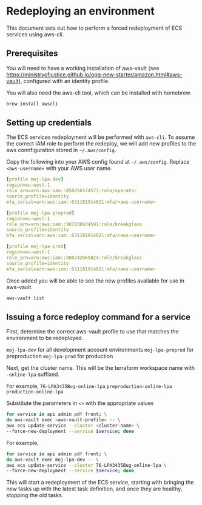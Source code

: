 # Redeploying an environment

This document sets out how to perform a forced redeployment of ECS services using aws-cli.

## Prerequisites

You will need to have a working installation of aws-vault (see <https://ministryofjustice.github.io/opg-new-starter/amazon.html#aws-vault>), configured with an identity profile.

You will also need the aws-cli tool, which can be installed with homebrew.

``` bash
brew install awscli
```

## Setting up credentials

The ECS services redeployment will be performed with `aws-cli`. To assume the correct IAM role to perform the redeploy, we will add new profiles to the aws connfiguration stored in `~/.aws/config`.

Copy the following into your AWS config found at `~/.aws/config`.
Replace `<aws-username>` with your AWS user name.

``` yaml
[profile moj-lpa-dev]
region=eu-west-1
role_arn=arn:aws:iam::050256574573:role/operator
source_profile=identity
mfa_serial=arn:aws:iam::631181914621:mfa/<aws-username>

[profile moj-lpa-preprod]
region=eu-west-1
role_arn=arn:aws:iam::987830934591:role/breakglass
source_profile=identity
mfa_serial=arn:aws:iam::631181914621:mfa/<aws-username>

[profile moj-lpa-prod]
region=eu-west-1
role_arn=arn:aws:iam::980242665824:role/breakglass
source_profile=identity
mfa_serial=arn:aws:iam::631181914621:mfa/<aws-username>
```

Once added you will be able to see the new profiles available for use in aws-vault.

``` bash
aws-vault list
```

## Issuing a force redeploy command for a service

First, determine the correct aws-vault profile to use that matches the environment to be redeployed.

`moj-lpa-dev` for all development account environments
`moj-lpa-preprod` for preproduction
`moj-lpa-prod` for production

Next, get the cluster name. This will be the terraform workspace name with `-online-lpa` suffixed.

For example,
`76-LPA3435Bug-online-lpa`
`preproduction-online-lpa`
`production-online-lpa`

Substitute the parameters in `<>` with the appropriate values

``` bash
for service in api admin pdf front; \
do aws-vault exec <aws-vault-profile> -- \
aws ecs update-service --cluster <cluster-name> \
--force-new-deployment --service $service; done
```

For example,

```bash
for service in api admin pdf front; \
do aws-vault exec moj-lpa-dev -- \
aws ecs update-service --cluster 76-LPA3435Bug-online-lpa \
--force-new-deployment --service $service; done
```

This will start a redeployment of the ECS service, starting with bringing the new tasks up with the latest task definition, and once they are healthy, stopping the old tasks.
